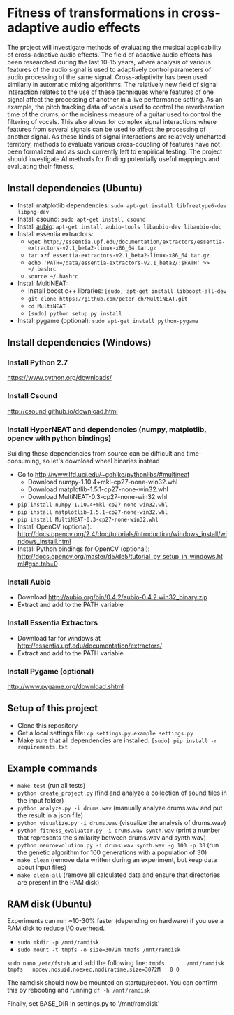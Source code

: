 # Fitness of transformations in cross-adaptive audio effects

The project will investigate methods of evaluating the musical applicability of cross-adaptive audio effects. The field of adaptive audio effects has been researched during the last 10-15 years, where analysis of various features of the audio signal is used to adaptively control parameters of audio processing of the same signal. Cross-adaptivity has been used similarly in automatic mixing algorithms. The relatively new field of signal interaction relates to the use of these techniques where features of one signal affect the processing of another in a live performance setting. As an example, the pitch tracking data of vocals used to control the reverberation time of the drums, or the noisiness measure of a guitar used to control the filtering of vocals. This also allows for complex signal interactions where features from several signals can be used to affect the processing of another signal. As these kinds of signal interactions are relatively uncharted territory, methods to evaluate various cross-coupling of features have not been formalized and as such currently left to empirical testing. The project should investigate AI methods for finding potentially useful mappings and evaluating their fitness.

## Install dependencies (Ubuntu)

* Install matplotlib dependencies: `sudo apt-get install libfreetype6-dev libpng-dev`
* Install csound: `sudo apt-get install csound`
* Install [aubio](http://aubio.org/download): `apt-get install aubio-tools libaubio-dev libaubio-doc`
* Install essentia extractors:
  * `wget http://essentia.upf.edu/documentation/extractors/essentia-extractors-v2.1_beta2-linux-x86_64.tar.gz`
  * `tar xzf essentia-extractors-v2.1_beta2-linux-x86_64.tar.gz`
  * `echo 'PATH=/data/essentia-extractors-v2.1_beta2/:$PATH' >> ~/.bashrc`
  * `source ~/.bashrc`
* Install MultiNEAT:
  * Install boost c++ libraries: `[sudo] apt-get install libboost-all-dev`
  * `git clone https://github.com/peter-ch/MultiNEAT.git`
  * `cd MultiNEAT`
  * `[sudo] python setup.py install`
* Install pygame (optional): `sudo apt-get install python-pygame`

## Install dependencies (Windows)

### Install Python 2.7
https://www.python.org/downloads/

### Install Csound
http://csound.github.io/download.html

### Install HyperNEAT and dependencies (numpy, matplotlib, opencv with python bindings)
Building these dependencies from source can be difficult and time-consuming, so let's download wheel binaries instead

* Go to http://www.lfd.uci.edu/~gohlke/pythonlibs/#multineat
    * Download numpy-1.10.4+mkl-cp27-none-win32.whl
    * Download matplotlib-1.5.1-cp27-none-win32.whl
    * Download MultiNEAT-0.3-cp27-none-win32.whl
* `pip install numpy-1.10.4+mkl-cp27-none-win32.whl`
* `pip install matplotlib-1.5.1-cp27-none-win32.whl`
* `pip install MultiNEAT-0.3-cp27-none-win32.whl`
* Install OpenCV (optional): http://docs.opencv.org/2.4/doc/tutorials/introduction/windows_install/windows_install.html
* Install Python bindings for OpenCV (optional): http://docs.opencv.org/master/d5/de5/tutorial_py_setup_in_windows.html#gsc.tab=0

### Install Aubio
* Download http://aubio.org/bin/0.4.2/aubio-0.4.2.win32_binary.zip
* Extract and add to the PATH variable

### Install Essentia Extractors
* Download tar for windows at http://essentia.upf.edu/documentation/extractors/
* Extract and add to the PATH variable

### Install Pygame (optional)
http://www.pygame.org/download.shtml

## Setup of this project

* Clone this repository
* Get a local settings file: `cp settings.py.example settings.py`
* Make sure that all dependencies are installed: `[sudo] pip install -r requirements.txt`

## Example commands

* `make test` (run all tests)
* `python create_project.py` (find and analyze a collection of sound files in the input folder)
* `python analyze.py -i drums.wav` (manually analyze drums.wav and put the result in a json file)
* `python visualize.py -i drums.wav` (visualize the analysis of drums.wav)
* `python fitness_evaluator.py -i drums.wav synth.wav` (print a number that represents the similarity between drums.wav and synth.wav)
* `python neuroevolution.py -i drums.wav synth.wav -g 100 -p 30` (run the genetic algorithm for 100 generations with a population of 30)
* `make clean` (remove data written during an experiment, but keep data about input files)
* `make clean-all` (remove all calculated data and ensure that directories are present in the RAM disk)

## RAM disk (Ubuntu)

Experiments can run ~10-30% faster (depending on hardware) if you use a RAM disk to reduce I/O overhead.

* `sudo mkdir -p /mnt/ramdisk`
* `sudo mount -t tmpfs -o size=3072m tmpfs /mnt/ramdisk`

`sudo nano /etc/fstab` and add the following line:
`tmpfs       /mnt/ramdisk tmpfs   nodev,nosuid,noexec,nodiratime,size=3072M   0 0`

The ramdisk should now be mounted on startup/reboot. You can confirm this by rebooting and running
`df -h /mnt/ramdisk`

Finally, set BASE_DIR in settings.py to '/mnt/ramdisk'
